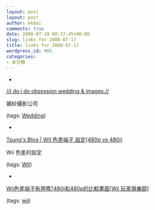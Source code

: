 ```yaml
---
layout: post
layout: post
author: kkdai
comments: true
date: 2008-07-18 00:37:45+00:00
slug: links-for-2008-07-17
title: links for 2008-07-17
wordpress_id: 905
categories:
- 未分類
---
```



	
  * 
		

[//i do‧i do obsession wedding & images.//](http://www.idoidobali.com/profolie-pre-wedding-s5.html)


		

婚紗攝影公司


		

(tags: [Wedding](http://del.icio.us/kkdai/Wedding))


	

	
  * 
		

[Tsung's Blog | WII 色差端子 設定(480p vs 480i)](http://plog.longwin.com.tw/my-life/2007/03/24/wii_set_480p_2007)


		

Wii 色差的設定


		

(tags: [WII](http://del.icio.us/kkdai/WII))


	

	
  * 
		

[Wii色差端子有用嗎?480i和480p的比較畫面[Wii 玩家俱樂部]](http://www.wii.club.tw/phpbb/viewtopic.php?t=175)


		

(tags: [wii](http://del.icio.us/kkdai/wii))


	



